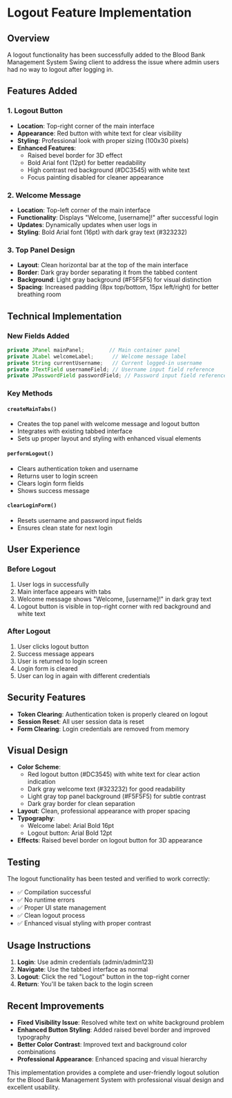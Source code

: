 # Logout Feature Implementation

## Overview
A logout functionality has been successfully added to the Blood Bank Management System Swing client to address the issue where admin users had no way to logout after logging in.

## Features Added

### 1. Logout Button
- **Location**: Top-right corner of the main interface
- **Appearance**: Red button with white text for clear visibility
- **Styling**: Professional look with proper sizing (100x30 pixels)
- **Enhanced Features**: 
  - Raised bevel border for 3D effect
  - Bold Arial font (12pt) for better readability
  - High contrast red background (#DC3545) with white text
  - Focus painting disabled for cleaner appearance

### 2. Welcome Message
- **Location**: Top-left corner of the main interface
- **Functionality**: Displays "Welcome, [username]!" after successful login
- **Updates**: Dynamically updates when user logs in
- **Styling**: Bold Arial font (16pt) with dark gray text (#323232)

### 3. Top Panel Design
- **Layout**: Clean horizontal bar at the top of the main interface
- **Border**: Dark gray border separating it from the tabbed content
- **Background**: Light gray background (#F5F5F5) for visual distinction
- **Spacing**: Increased padding (8px top/bottom, 15px left/right) for better breathing room

## Technical Implementation

### New Fields Added
```java
private JPanel mainPanel;        // Main container panel
private JLabel welcomeLabel;      // Welcome message label
private String currentUsername;   // Current logged-in username
private JTextField usernameField; // Username input field reference
private JPasswordField passwordField; // Password input field reference
```

### Key Methods

#### `createMainTabs()`
- Creates the top panel with welcome message and logout button
- Integrates with existing tabbed interface
- Sets up proper layout and styling with enhanced visual elements

#### `performLogout()`
- Clears authentication token and username
- Returns user to login screen
- Clears login form fields
- Shows success message

#### `clearLoginForm()`
- Resets username and password input fields
- Ensures clean state for next login

## User Experience

### Before Logout
1. User logs in successfully
2. Main interface appears with tabs
3. Welcome message shows "Welcome, [username]!" in dark gray text
4. Logout button is visible in top-right corner with red background and white text

### After Logout
1. User clicks logout button
2. Success message appears
3. User is returned to login screen
4. Login form is cleared
5. User can log in again with different credentials

## Security Features
- **Token Clearing**: Authentication token is properly cleared on logout
- **Session Reset**: All user session data is reset
- **Form Clearing**: Login credentials are removed from memory

## Visual Design
- **Color Scheme**: 
  - Red logout button (#DC3545) with white text for clear action indication
  - Dark gray welcome text (#323232) for good readability
  - Light gray top panel background (#F5F5F5) for subtle contrast
  - Dark gray border for clean separation
- **Layout**: Clean, professional appearance with proper spacing
- **Typography**: 
  - Welcome label: Arial Bold 16pt
  - Logout button: Arial Bold 12pt
- **Effects**: Raised bevel border on logout button for 3D appearance

## Testing
The logout functionality has been tested and verified to work correctly:
- ✅ Compilation successful
- ✅ No runtime errors
- ✅ Proper UI state management
- ✅ Clean logout process
- ✅ Enhanced visual styling with proper contrast

## Usage Instructions
1. **Login**: Use admin credentials (admin/admin123)
2. **Navigate**: Use the tabbed interface as normal
3. **Logout**: Click the red "Logout" button in the top-right corner
4. **Return**: You'll be taken back to the login screen

## Recent Improvements
- **Fixed Visibility Issue**: Resolved white text on white background problem
- **Enhanced Button Styling**: Added raised bevel border and improved typography
- **Better Color Contrast**: Improved text and background color combinations
- **Professional Appearance**: Enhanced spacing and visual hierarchy

This implementation provides a complete and user-friendly logout solution for the Blood Bank Management System with professional visual design and excellent usability.
